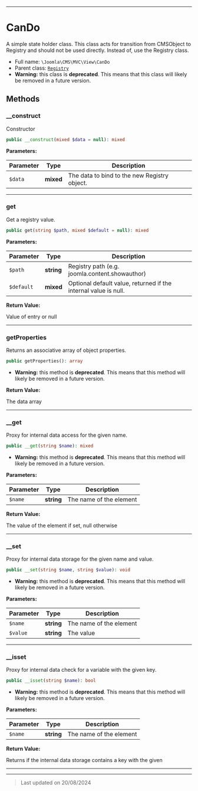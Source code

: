 ***

# CanDo

A simple state holder class. This class acts for transition from CMSObject to Registry
and should not be used directly. Instead of, use the Registry class.



* Full name: `\Joomla\CMS\MVC\View\CanDo`
* Parent class: [`Registry`](../../../Registry/Registry.md)
* **Warning:** this class is **deprecated**. This means that this class will likely be removed in a future version.




## Methods


### __construct

Constructor

```php
public __construct(mixed $data = null): mixed
```








**Parameters:**

| Parameter | Type | Description |
|-----------|------|-------------|
| `$data` | **mixed** | The data to bind to the new Registry object. |






***

### get

Get a registry value.

```php
public get(string $path, mixed $default = null): mixed
```








**Parameters:**

| Parameter | Type | Description |
|-----------|------|-------------|
| `$path` | **string** | Registry path (e.g. joomla.content.showauthor) |
| `$default` | **mixed** | Optional default value, returned if the internal value is null. |


**Return Value:**

Value of entry or null





***

### getProperties

Returns an associative array of object properties.

```php
public getProperties(): array
```






* **Warning:** this method is **deprecated**. This means that this method will likely be removed in a future version.




**Return Value:**

The data array





***

### __get

Proxy for internal data access for the given name.

```php
public __get(string $name): mixed
```






* **Warning:** this method is **deprecated**. This means that this method will likely be removed in a future version.



**Parameters:**

| Parameter | Type | Description |
|-----------|------|-------------|
| `$name` | **string** | The name of the element |


**Return Value:**

The value of the element if set, null otherwise





***

### __set

Proxy for internal data storage for the given name and value.

```php
public __set(string $name, string $value): void
```






* **Warning:** this method is **deprecated**. This means that this method will likely be removed in a future version.



**Parameters:**

| Parameter | Type | Description |
|-----------|------|-------------|
| `$name` | **string** | The name of the element |
| `$value` | **string** | The value |






***

### __isset

Proxy for internal data check for a variable with the given key.

```php
public __isset(string $name): bool
```






* **Warning:** this method is **deprecated**. This means that this method will likely be removed in a future version.



**Parameters:**

| Parameter | Type | Description |
|-----------|------|-------------|
| `$name` | **string** | The name of the element |


**Return Value:**

Returns if the internal data storage contains a key with the given





***


***
> Last updated on 20/08/2024
